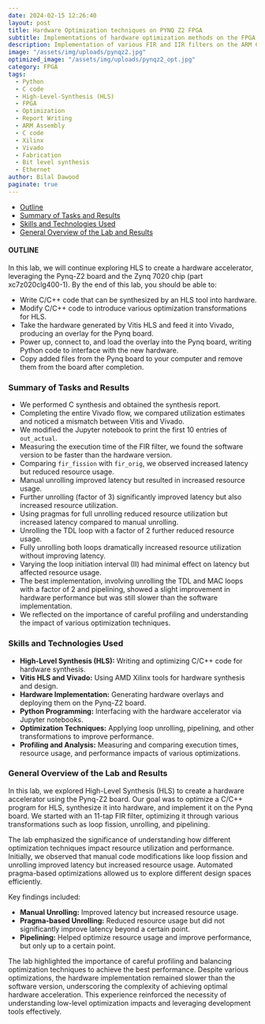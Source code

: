 ```yaml
---
date: 2024-02-15 12:26:40
layout: post
title: Hardware Optimization techniques on PYNQ Z2 FPGA
subtitle: Implementations of hardware optimization methods on the FPGA
description: Implementation of various FIR and IIR filters on the ARM Cortex M4 processor through the use of ARM Assembly and C Code. 
image: "/assets/img/uploads/pynqz2.jpg"
optimized_image: "/assets/img/uploads/pynqz2_opt.jpg"
category: FPGA
tags:
  - Python
  - C code
  - High-Level-Synthesis (HLS)
  - FPGA
  - Optimization
  - Report Writing
  - ARM Assembly 
  - C code
  - Xilinx 
  - Vivado
  - Fabrication
  - Bit level synthesis
  - Ethernet
author: Bilal Dawood
paginate: true
---
```

 
* [Outline](#outline)  
* [Summary of Tasks and Results](#summary-of-tasks-and-results)  
* [Skills and Technologies Used](#skills-and-technologies-used)  
* [General Overview of the Lab and Results](#general-overview-of-the-lab-and-results)  

#### OUTLINE
In this lab, we will continue exploring HLS to create a hardware accelerator, leveraging the Pynq-Z2 board and the Zynq 7020 chip (part xc7z020clg400-1). By the end of this lab, you should be able to:
- Write C/C++ code that can be synthesized by an HLS tool into hardware.
- Modify C/C++ code to introduce various optimization transformations for HLS.
- Take the hardware generated by Vitis HLS and feed it into Vivado, producing an overlay for the Pynq board.
- Power up, connect to, and load the overlay into the Pynq board, writing Python code to interface with the new hardware.
- Copy added files from the Pynq board to your computer and remove them from the board after completion.

### Summary of Tasks and Results

- We performed C synthesis and obtained the synthesis report.
- Completing the entire Vivado flow, we compared utilization estimates and noticed a mismatch between Vitis and Vivado.
- We modified the Jupyter notebook to print the first 10 entries of `out_actual`.
- Measuring the execution time of the FIR filter, we found the software version to be faster than the hardware version.
- Comparing `fir_fission` with `fir_orig`, we observed increased latency but reduced resource usage.
- Manual unrolling improved latency but resulted in increased resource usage.
- Further unrolling (factor of 3) significantly improved latency but also increased resource utilization.
- Using pragmas for full unrolling reduced resource utilization but increased latency compared to manual unrolling.
- Unrolling the TDL loop with a factor of 2 further reduced resource usage.
- Fully unrolling both loops dramatically increased resource utilization without improving latency.
- Varying the loop initiation interval (II) had minimal effect on latency but affected resource usage.
- The best implementation, involving unrolling the TDL and MAC loops with a factor of 2 and pipelining, showed a slight improvement in hardware performance but was still slower than the software implementation.
- We reflected on the importance of careful profiling and understanding the impact of various optimization techniques.

### Skills and Technologies Used

- **High-Level Synthesis (HLS):** Writing and optimizing C/C++ code for hardware synthesis.
- **Vitis HLS and Vivado:** Using AMD Xilinx tools for hardware synthesis and design.
- **Hardware Implementation:** Generating hardware overlays and deploying them on the Pynq-Z2 board.
- **Python Programming:** Interfacing with the hardware accelerator via Jupyter notebooks.
- **Optimization Techniques:** Applying loop unrolling, pipelining, and other transformations to improve performance.
- **Profiling and Analysis:** Measuring and comparing execution times, resource usage, and performance impacts of various optimizations.

### General Overview of the Lab and Results

In this lab, we explored High-Level Synthesis (HLS) to create a hardware accelerator using the Pynq-Z2 board. Our goal was to optimize a C/C++ program for HLS, synthesize it into hardware, and implement it on the Pynq board. We started with an 11-tap FIR filter, optimizing it through various transformations such as loop fission, unrolling, and pipelining.

The lab emphasized the significance of understanding how different optimization techniques impact resource utilization and performance. Initially, we observed that manual code modifications like loop fission and unrolling improved latency but increased resource usage. Automated pragma-based optimizations allowed us to explore different design spaces efficiently.

Key findings included:
- **Manual Unrolling:** Improved latency but increased resource usage.
- **Pragma-based Unrolling:** Reduced resource usage but did not significantly improve latency beyond a certain point.
- **Pipelining:** Helped optimize resource usage and improve performance, but only up to a certain point.

The lab highlighted the importance of careful profiling and balancing optimization techniques to achieve the best performance. Despite various optimizations, the hardware implementation remained slower than the software version, underscoring the complexity of achieving optimal hardware acceleration. This experience reinforced the necessity of understanding low-level optimization impacts and leveraging development tools effectively.
